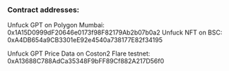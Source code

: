 ### Contract addresses:
Unfuck GPT on Polygon Mumbai: 0x1A15D0999dF20646e0173f98F82179Ab2b07b0a2
Unfuck NFT on BSC: 0xA4DB654a9CB3301eE92e4540a738177E82f34195

Unfuck GPT Price Data on Coston2 Flare testnet: 0xA13688C788AdCa35348F9bFF89Cf882A217D56f0